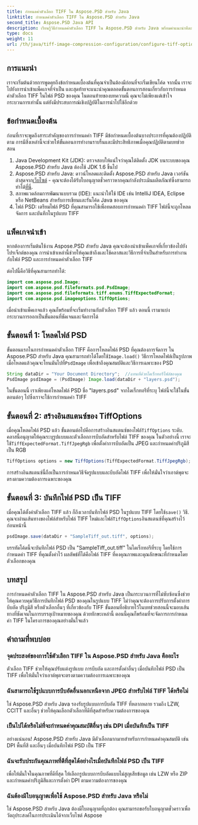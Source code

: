 ```yaml
---
title: กำหนดค่าตัวเลือก TIFF ใน Aspose.PSD สำหรับ Java
linktitle: กำหนดค่าตัวเลือก TIFF ใน Aspose.PSD สำหรับ Java
second_title: Aspose.PSD Java API
description: เรียนรู้วิธีกำหนดค่าตัวเลือก TIFF ใน Aspose.PSD สำหรับ Java พร้อมคำแนะนำทีละขั้นตอน จัดการรูปภาพโดยการบันทึกไฟล์ PSD เป็น TIFF คุณภาพสูง
type: docs
weight: 11
url: /th/java/tiff-image-compression-configuration/configure-tiff-options/
---
```

## การแนะนำ

เราจะเริ่มต้นด้วยการพูดคุยถึงข้อกำหนดเบื้องต้นที่คุณจำเป็นต้องมีก่อนที่จะเริ่มเขียนโค้ด จากนั้น เราจะไปยังการนำเข้าแพ็คเกจที่จำเป็น และสุดท้ายจะแนะนำคุณตลอดขั้นตอนการสอนเกี่ยวกับการกำหนดค่าตัวเลือก TIFF ในไฟล์ PSD ของคุณ ในตอนท้ายของบทความนี้ คุณจะไม่เพียงแต่เข้าใจกระบวนการเท่านั้น แต่ยังมีประสบการณ์เชิงปฏิบัติในการนำไปใช้อีกด้วย

## ข้อกำหนดเบื้องต้น

ก่อนที่เราจะพูดถึงสาระสำคัญของการกำหนดค่า TIFF มีข้อกำหนดเบื้องต้นบางประการที่คุณต้องปฏิบัติตาม การมีสิ่งเหล่านี้จะช่วยให้ขั้นตอนการทำงานราบรื่นและมีประสิทธิภาพเมื่อคุณปฏิบัติตามบทช่วยสอน

1. Java Development Kit (JDK): ตรวจสอบให้แน่ใจว่าคุณได้ติดตั้ง JDK บนระบบของคุณ Aspose.PSD สำหรับ Java ต้องใช้ JDK 1.6 ขึ้นไป
2.  Aspose.PSD สำหรับ Java: ดาวน์โหลดและติดตั้ง Aspose.PSD สำหรับ Java เวอร์ชันล่าสุดจาก[เว็บไซต์](https://releases.aspose.com/psd/java/) - คุณจะต้องได้รับใบอนุญาตชั่วคราวหากคุณกำลังประเมินผลิตภัณฑ์ซึ่งสามารถทำได้[ที่นี่](https://purchase.aspose.com/temporary-license/).
3. สภาพแวดล้อมการพัฒนาแบบรวม (IDE): แนะนำให้ใช้ IDE เช่น IntelliJ IDEA, Eclipse หรือ NetBeans สำหรับการเขียนและรันโค้ด Java ของคุณ
4. ไฟล์ PSD: เตรียมไฟล์ PSD ที่คุณสามารถใช้เพื่อทดสอบการกำหนดค่า TIFF ไฟล์นี้จะถูกโหลด จัดการ และบันทึกในรูปแบบ TIFF

## แพ็คเกจนำเข้า

หากต้องการเริ่มต้นใช้งาน Aspose.PSD สำหรับ Java คุณจะต้องนำเข้าแพ็คเกจที่เกี่ยวข้องไปยังโปรเจ็กต์ของคุณ การนำเข้าเหล่านี้ช่วยให้คุณเข้าถึงและใช้คลาสและวิธีการที่จำเป็นสำหรับการทำงานกับไฟล์ PSD และการกำหนดค่าตัวเลือก TIFF

ต่อไปนี้คือวิธีที่คุณสามารถทำได้:

```java
import com.aspose.psd.Image;
import com.aspose.psd.fileformats.psd.PsdImage;
import com.aspose.psd.fileformats.tiff.enums.TiffExpectedFormat;
import com.aspose.psd.imageoptions.TiffOptions;
```

เมื่อนำเข้าแพ็คเกจแล้ว คุณก็พร้อมที่จะเริ่มทำงานกับตัวเลือก TIFF แล้ว ตอนนี้ เรามาแบ่งกระบวนการออกเป็นขั้นตอนที่ชัดเจนและจัดการได้

## ขั้นตอนที่ 1: โหลดไฟล์ PSD

 ขั้นตอนแรกในการกำหนดค่าตัวเลือก TIFF คือการโหลดไฟล์ PSD ที่คุณต้องการจัดการ ใน Aspose.PSD สำหรับ Java คุณสามารถทำได้โดยใช้`Image.load()` วิธีการโหลดไฟล์เป็นรูปภาพ เมื่อโหลดแล้วคุณจะโยนมันไปที่`PsdImage` เพื่อเข้าถึงคุณสมบัติและวิธีการเฉพาะของ PSD

```java
String dataDir = "Your Document Directory";  //แทนที่ด้วยไดเร็กทอรีไฟล์ของคุณ
PsdImage psdImage = (PsdImage) Image.load(dataDir + "layers.psd");
```

ในขั้นตอนนี้ เราเพียงแค่โหลดไฟล์ PSD ชื่อ "layers.psd" จากไดเร็กทอรีที่ระบุ ไฟล์นี้จะใช้ในขั้นตอนต่อๆ ไปซึ่งเราจะใช้การกำหนดค่า TIFF

## ขั้นตอนที่ 2: สร้างอินสแตนซ์ของ TiffOptions

 เมื่อคุณโหลดไฟล์ PSD แล้ว ขั้นตอนต่อไปคือการสร้างอินสแตนซ์ของไฟล์`TiffOptions` ระดับ. คลาสนี้อนุญาตให้คุณระบุรูปแบบและตัวเลือกการบีบอัดสำหรับไฟล์ TIFF ของคุณ ในตัวอย่างนี้ เราจะใช้`TiffExpectedFormat.TiffJpegRgb` เพื่อตั้งค่าการบีบอัดเป็น JPEG และกำหนดค่าปริภูมิสีเป็น RGB

```java
TiffOptions options = new TiffOptions(TiffExpectedFormat.TiffJpegRgb);
```

การสร้างอินสแตนซ์นี้ถือเป็นการกำหนดวิธีจัดรูปแบบและบีบอัดไฟล์ TIFF เพื่อให้มั่นใจว่าเอาต์พุตจะตรงตามความต้องการเฉพาะของคุณ

## ขั้นตอนที่ 3: บันทึกไฟล์ PSD เป็น TIFF

 เมื่อคุณได้ตั้งค่าตัวเลือก TIFF แล้ว ก็ถึงเวลาบันทึกไฟล์ PSD ในรูปแบบ TIFF โดยใช้`save()` วิธี. คุณจะผ่านเส้นทางของไฟล์สำหรับไฟล์ TIFF ใหม่และไฟล์`TiffOptions`อินสแตนซ์ที่คุณสร้างไว้ก่อนหน้านี้

```java
psdImage.save(dataDir + "SampleTiff_out.tiff", options);
```

บรรทัดโค้ดนี้จะบันทึกไฟล์ PSD เป็น "SampleTiff_out.tiff" ในไดเร็กทอรีที่ระบุ โดยใช้การกำหนดค่า TIFF ที่คุณตั้งค่าไว้ ผลลัพธ์ที่ได้คือไฟล์ TIFF ที่คงคุณภาพและคุณลักษณะที่กำหนดโดยตัวเลือกของคุณ

## บทสรุป

การกำหนดค่าตัวเลือก TIFF ใน Aspose.PSD สำหรับ Java เป็นกระบวนการที่ไม่ซับซ้อนซึ่งช่วยให้คุณควบคุมวิธีการบันทึกไฟล์ PSD ของคุณในรูปแบบ TIFF ไม่ว่าคุณจะต้องการปรับการตั้งค่าการบีบอัด ปริภูมิสี หรือตัวเลือกอื่นๆ ที่เกี่ยวข้องกับ TIFF ขั้นตอนที่อธิบายไว้ในบทช่วยสอนนี้จะมอบเส้นทางที่ชัดเจนในการบรรลุเป้าหมายของคุณ ด้วยทักษะเหล่านี้ ตอนนี้คุณก็พร้อมที่จะจัดการการกำหนดค่า TIFF ในโครงการของคุณอย่างมั่นใจแล้ว

## คำถามที่พบบ่อย

### จุดประสงค์ของการใช้ตัวเลือก TIFF ใน Aspose.PSD สำหรับ Java คืออะไร
ตัวเลือก TIFF ช่วยให้คุณปรับแต่งรูปแบบ การบีบอัด และการตั้งค่าอื่นๆ เมื่อบันทึกไฟล์ PSD เป็น TIFF เพื่อให้มั่นใจว่าเอาต์พุตจะตรงตามความต้องการเฉพาะของคุณ

### ฉันสามารถใช้รูปแบบการบีบอัดอื่นนอกเหนือจาก JPEG สำหรับไฟล์ TIFF ได้หรือไม่
ใช่ Aspose.PSD สำหรับ Java รองรับรูปแบบการบีบอัด TIFF ที่หลากหลาย รวมถึง LZW, CCITT และอื่นๆ ช่วยให้คุณเลือกตัวเลือกที่ดีที่สุดสำหรับความต้องการของคุณ

### เป็นไปได้หรือไม่ที่จะกำหนดค่าคุณสมบัติอื่นๆ เช่น DPI เมื่อบันทึกเป็น TIFF
อย่างแน่นอน! Aspose.PSD สำหรับ Java มีตัวเลือกมากมายสำหรับการกำหนดค่าคุณสมบัติ เช่น DPI พื้นที่สี และอื่นๆ เมื่อบันทึกไฟล์ PSD เป็น TIFF

### ฉันจะรับประกันคุณภาพที่ดีที่สุดได้อย่างไรเมื่อบันทึกไฟล์ PSD เป็น TIFF
เพื่อให้มั่นใจในคุณภาพที่ดีที่สุด ให้เลือกรูปแบบการบีบอัดแบบไม่สูญเสียข้อมูล เช่น LZW หรือ ZIP และกำหนดค่าปริภูมิสีและการตั้งค่า DPI ตามความต้องการของคุณ

### ฉันต้องมีใบอนุญาตเพื่อใช้ Aspose.PSD สำหรับ Java หรือไม่
ใช่ Aspose.PSD สำหรับ Java ต้องมีใบอนุญาตที่ถูกต้อง คุณสามารถขอรับใบอนุญาตชั่วคราวเพื่อวัตถุประสงค์ในการประเมินได้จากเว็บไซต์ Aspose